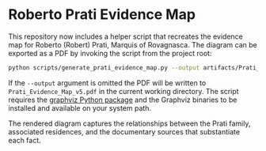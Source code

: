 # Roberto Prati Evidence Map

This repository now includes a helper script that recreates the evidence map for
Roberto (Robert) Prati, Marquis of Rovagnasca.  The diagram can be exported as a
PDF by invoking the script from the project root:

```bash
python scripts/generate_prati_evidence_map.py --output artifacts/Prati_Evidence_Map_v5.pdf
```

If the ``--output`` argument is omitted the PDF will be written to
`Prati_Evidence_Map_v5.pdf` in the current working directory.  The script
requires the [graphviz Python package](https://graphviz.readthedocs.io/en/stable/) and
the Graphviz binaries to be installed and available on your system path.

The rendered diagram captures the relationships between the Prati family,
associated residences, and the documentary sources that substantiate each fact.
